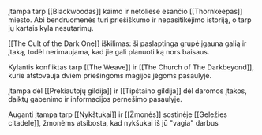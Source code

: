 Įtampa tarp [[Blackwoodas]] kaimo ir netoliese esančio [[Thornkeepas]] miesto. Abi bendruomenės turi priešiškumo ir nepasitikėjimo istoriją, o tarp jų kartais kyla nesutarimų.

[[The Cult of the Dark One]]  iškilimas: ši paslaptinga grupė įgauna galią ir įtaką, todėl nerimaujama, kad jie gali planuoti ką nors baisaus.

Kylantis konfliktas tarp [[The Weave]] ir [[The Church of The Darkbeyond]], kurie atstovauja dviem priešingoms magijos jėgoms pasaulyje.

Įtampa dėl [[Prekiautojų gildija]] ir [[Tipštaino gildija]] dėl daromos įtakos, daiktų gabenimo ir informacijos pernešimo pasaulyje.

Auganti įtampa tarp [[Nykštukai]] ir [[Žmonės]] sostinėje [[Geležies citadelė]], žmonėms atsibosta, kad nykšukai iš jū "vagia" darbus